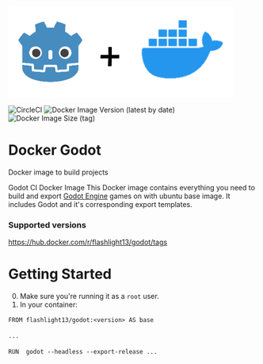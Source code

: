 ![image](https://github.com/FlashLight13/DockerGodot/blob/main/logo/landscape.png?raw=true)

![CircleCI](https://img.shields.io/circleci/build/github/FlashLight13/DockerGodot/main)
![Docker Image Version (latest by date)](https://img.shields.io/docker/v/flashlight13/godot)
![Docker Image Size (tag)](https://img.shields.io/docker/image-size/flashlight13/godot/4.0.2)

# Docker Godot
Docker image to build  projects

Godot CI Docker Image
This Docker image contains everything you need to build and export [Godot Engine](https://godotengine.org/) games on with ubuntu base image. It includes Godot and it's corresponding export templates.

### Supported versions
https://hub.docker.com/r/flashlight13/godot/tags

# Getting Started

0) Make sure you're running it as a `root` user.
1) In your container:
```
FROM flashlight13/godot:<version> AS base

...

RUN  godot --headless --export-release ...
```
